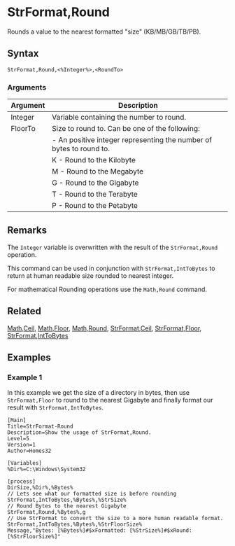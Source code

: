 # StrFormat,Round

Rounds a value to the nearest formatted "size" (KB/MB/GB/TB/PB).

## Syntax

```pebakery
StrFormat,Round,<%Integer%>,<RoundTo>
```

### Arguments

| Argument | Description |
| --- | --- |
| Integer | Variable containing the number to round. |
| FloorTo | Size to round to. Can be one of the following: |
|| <Int> - An positive integer representing the number of bytes to round to. |
|| K - Round to the Kilobyte |
|| M - Round to the Megabyte |
|| G - Round to the Gigabyte |
|| T - Round to the Terabyte |
|| P - Round to the Petabyte |

## Remarks

The `Integer` variable is overwritten with the result of the `StrFormat,Round` operation.

This command can be used in conjunction with `StrFormat,IntToBytes` to return at human readable size rounded to nearest integer.

For mathematical Rounding operations use the `Math,Round` command.

## Related

[Math,Ceil](../Math/Ceil.md), [Math,Floor](../Math/Floor.md), [Math,Round](../Math/Round.md), [StrFormat,Ceil](./Ceil.md), [StrFormat,Floor](./Floor.md), [StrFormat,IntToBytes](./IntToBytes.md)

## Examples

### Example 1

In this example we get the size of a directory in bytes, then use `StrFormat,Floor` to round to the nearest Gigabyte and finally format our result with `StrFormat,IntToBytes`.

```pebakery
[Main]
Title=StrFormat-Round
Description=Show the usage of StrFormat,Round.
Level=5
Version=1
Author=Homes32

[Variables]
%Dir%=C:\Windows\System32

[process]
DirSize,%Dir%,%Bytes%
// Lets see what our formatted size is before rounding
StrFormat,IntToBytes,%Bytes%,%StrSize%
// Round Bytes to the nearest Gigabyte
StrFormat,Round,%Bytes%,g
// Use StrFormat to convert the size to a more human readable format.
StrFormat,IntToBytes,%Bytes%,%StrFloorSize%
Message,"Bytes: [%Bytes%]#$xFormatted: [%StrSize%]#$xRound: [%StrFloorSize%]"
```